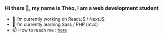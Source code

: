 ### Hi there 👋, my name is Théo, I am a web development student




- 🔭 I’m currently working on ReactJS / NextJS
- 🌱 I’m currently learning Sass / PHP (mvc)
- 📫 How to reach me : <a href="mailto:bourdeltheo@gmail.com">here</A>


